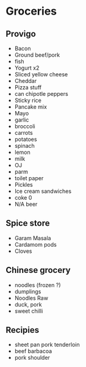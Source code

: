 # Groceries

## Provigo

- Bacon
- Ground beef/pork
- fish
- Yogurt x2
- Sliced yellow cheese
- Cheddar
- Pizza stuff
- can chipotle peppers
- Sticky rice
- Pancake mix
- Mayo
- garlic
- broccoli
- carrots
- potatoes
- spinach
- lemon
- milk
- OJ
- parm
- toilet paper
- Pickles
- Ice cream sandwiches
- coke 0
- N/A beer

## Spice store

- Garam Masala
- Cardamom pods
- Cloves

## Chinese grocery

- noodles (frozen ?)
- dumplings
- Noodles Raw
- duck, pork
- sweet chilli

## Recipies

- sheet pan pork tenderloin
- beef barbacoa
- pork shoulder

